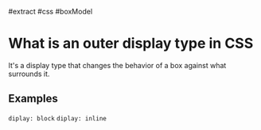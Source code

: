 #extract
#css
#boxModel

# What is an outer display type in CSS
It's a display type that changes the behavior of a box against what surrounds it.

## Examples
`diplay: block`
`diplay: inline`
